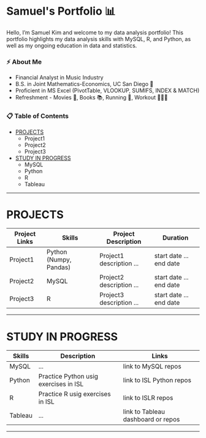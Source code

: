 # Samuel's Portfolio 📊

<!--
**samuelyk/samuelyk** is a ✨ _special_ ✨ repository because its `README.md` (this file) appears on your GitHub profile.

Here are some ideas to get you started:

- 🔭 I’m currently working on ...
- 🌱 I’m currently learning ...
- 👯 I’m looking to collaborate on ...
- 🤔 I’m looking for help with ...
- 💬 Ask me about ...
- 📫 How to reach me: ...
- 😄 Pronouns: ...
- ⚡ Fun fact: ...
-->

Hello, I’m Samuel Kim and welcome to my data analysis portfolio! This portfolio highlights my data analysis skills with MySQL, R, and Python, as well as my ongoing education in data and statistics.

### ⚡ About Me
- Financial Analyst in Music Industry
- B.S. in Joint Mathematics-Economics, UC San Diego 🔱
- Proficient in MS Excel (PivotTable, VLOOKUP, SUMIFS, INDEX & MATCH)
- Refreshment - Movies 🍿, Books 📚, Running 👟, Workout 🏋🏻‍♂️

### 📋 Table of Contents
- [PROJECTS](#projects)
  - Project1
  - Project2
  - Project3
- [STUDY IN PROGRESS](#study-in-progress)
  - MySQL
  - Python
  - R
  - Tableau

***

# PROJECTS
| Project Links | Skills | Project Description | Duration |
|---|---|---|---|
| Project1 | Python (Numpy, Pandas) | Project1 description ... | start date ... end date|
| Project2 | MySQL | Project2 description ... | start date ... end date|
| Project3 | R | Project3 description ... | start date ... end date|

***

# STUDY IN PROGRESS
| Skills | Description | Links |
|---|---|---|
| MySQL | ... | link to MySQL repos |
| Python | Practice Python usig exercises in ISL | link to ISL Python repos |
| R | Practice R usig exercises in ISL | link to ISLR repos |
| Tableau | ... | link to Tableau dashboard or repos |
***
